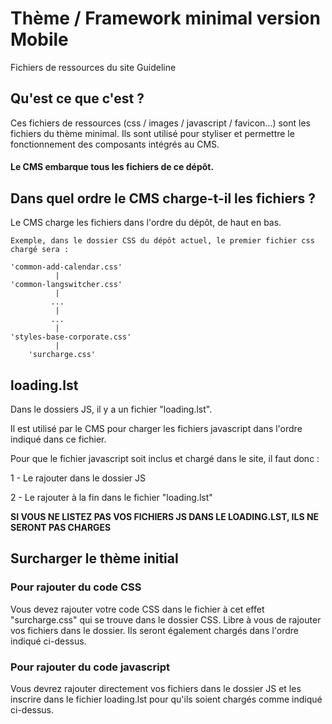 # Thème / Framework minimal version Mobile

Fichiers de ressources du site Guideline

## Qu'est ce que c'est ?

Ces fichiers de ressources (css / images / javascript / favicon...) sont les fichiers du thème minimal. Ils sont utilisé pour styliser et permettre le fonctionnement des composants intégrés au CMS.

#### Le CMS embarque tous les fichiers de ce dépôt.

## Dans quel ordre le CMS charge-t-il les fichiers ?

Le CMS charge les fichiers dans l'ordre du dépôt, de haut en bas. 

```
Exemple, dans le dossier CSS du dépôt actuel, le premier fichier css chargé sera :

'common-add-calendar.css' 
          |
'common-langswitcher.css'
          |
         ...
          |
         ...
          |
'styles-base-corporate.css'
          |
    'surcharge.css'

```

## loading.lst

Dans le dossiers JS, il y a un fichier "loading.lst".

Il est utilisé par le CMS pour charger les fichiers javascript dans l'ordre indiqué dans ce fichier.

Pour que le fichier javascript soit inclus et chargé dans le site, il faut donc : 

1 - Le rajouter dans le dossier JS

2 - Le rajouter à la fin dans le fichier "loading.lst"

**SI VOUS NE LISTEZ PAS VOS FICHIERS JS DANS LE LOADING.LST, ILS NE SERONT PAS CHARGES**

## Surcharger le thème initial

### Pour rajouter du code CSS

Vous devez rajouter votre code CSS dans le fichier à cet effet "surcharge.css" qui se trouve dans le dossier CSS. Libre à vous de rajouter vos fichiers dans le dossier. Ils seront également chargés dans l'ordre indiqué ci-dessus.

### Pour rajouter du code javascript

Vous devrez rajouter directement vos fichiers dans le dossier JS et les inscrire dans le fichier loading.lst pour qu'ils soient chargés comme indiqué ci-dessus.
